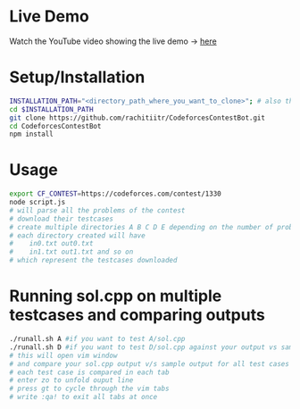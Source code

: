 # Live Demo
Watch the YouTube video showing the live demo -> [here](https://www.youtube.com/watch?v=MXYmbJO4bqU)

# Setup/Installation
```bash
INSTALLATION_PATH="<directory_path_where_you_want_to_clone>"; # also the dir where you will write solution
cd $INSTALLATION_PATH
git clone https://github.com/rachitiitr/CodeforcesContestBot.git
cd CodeforcesContestBot
npm install
```

# Usage
```bash
export CF_CONTEST=https://codeforces.com/contest/1330
node script.js
# will parse all the problems of the contest
# download their testcases
# create multiple directories A B C D E depending on the number of problems in contest
# each directory created will have 
#    in0.txt out0.txt 
#    in1.txt out1.txt and so on 
# which represent the testcases downloaded
```

# Running sol.cpp on multiple testcases and comparing outputs
```bash
./runall.sh A #if you want to test A/sol.cpp
./runall.sh D #if you want to test D/sol.cpp against your output vs sample output
# this will open vim window
# and compare your sol.cpp output v/s sample output for all test cases
# each test case is compared in each tab
# enter zo to unfold ouput line
# press gt to cycle through the vim tabs
# write :qa! to exit all tabs at once
```
